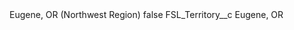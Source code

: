 <?xml version="1.0" encoding="UTF-8"?>
<CustomMetadata xmlns="http://soap.sforce.com/2006/04/metadata" xmlns:xsi="http://www.w3.org/2001/XMLSchema-instance" xmlns:xsd="http://www.w3.org/2001/XMLSchema">
    <label>Eugene, OR (Northwest Region)</label>
    <protected>false</protected>
    <values>
        <field>FSL_Territory__c</field>
        <value xsi:type="xsd:string">Eugene, OR</value>
    </values>
</CustomMetadata>

